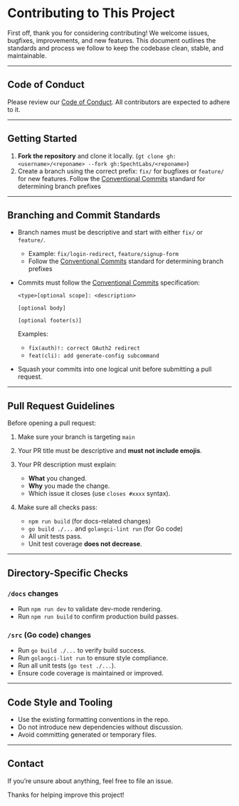 # Contributing to This Project

First off, thank you for considering contributing! We welcome issues, bugfixes, improvements, and new features. This document outlines the standards and process we follow to keep the codebase clean, stable, and maintainable.

---

## Code of Conduct

Please review our [Code of Conduct](./CODE_OF_CONDUCT.md). All contributors are expected to adhere to it.

---

## Getting Started

1. **Fork the repository** and clone it locally. (`gt clone gh:<username>/<reponame> --fork gh:SpechtLabs/<reponame>`)
2. Create a branch using the correct prefix: `fix/` for bugfixes or `feature/` for new features. Follow the [Conventional Commits](https://www.conventionalcommits.org/en/v1.0.0/) standard for determining branch prefixes

---

## Branching and Commit Standards

- Branch names must be descriptive and start with either `fix/` or `feature/`.
  - Example: `fix/login-redirect`, `feature/signup-form`
  - Follow the [Conventional Commits](https://www.conventionalcommits.org/en/v1.0.0/) standard for determining branch prefixes

- Commits must follow the [Conventional Commits](https://www.conventionalcommits.org/en/v1.0.0/) specification:

  ```plaintext
  <type>[optional scope]: <description>

  [optional body]

  [optional footer(s)]
  ```

  Examples:
  - `fix(auth)!: correct OAuth2 redirect`
  - `feat(cli): add generate-config subcommand`

- Squash your commits into one logical unit before submitting a pull request.

---

## Pull Request Guidelines

Before opening a pull request:

1. Make sure your branch is targeting `main`
2. Your PR title must be descriptive and **must not include emojis**.
3. Your PR description must explain:
   - **What** you changed.
   - **Why** you made the change.
   - Which issue it closes (use `closes #xxxx` syntax).

4. Make sure all checks pass:
   - `npm run build` (for docs-related changes)
   - `go build ./...` and `golangci-lint run` (for Go code)
   - All unit tests pass.
   - Unit test coverage **does not decrease**.

---

## Directory-Specific Checks

### `/docs` changes

- Run `npm run dev` to validate dev-mode rendering.
- Run `npm run build` to confirm production build passes.

### `/src` (Go code) changes

- Run `go build ./...` to verify build success.
- Run `golangci-lint run` to ensure style compliance.
- Run all unit tests (`go test ./...`).
- Ensure code coverage is maintained or improved.

---

## Code Style and Tooling

- Use the existing formatting conventions in the repo.
- Do not introduce new dependencies without discussion.
- Avoid committing generated or temporary files.

---

## Contact

If you’re unsure about anything, feel free to file an issue.

Thanks for helping improve this project!
